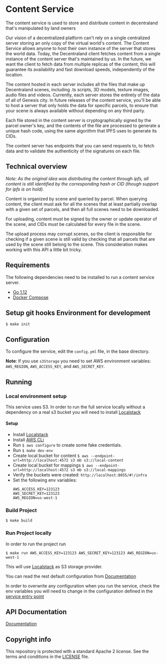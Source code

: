 # Content Service

The content service is used to store and distribute content in decentraland that's manipulated by land owners

Our vision of a decentralized platform can't rely on a single centralized server storing an only copy of the virtual world's content. The Content Service allows anyone to host their own instance of the server that stores the world data. Today, the Decentraland client fetches content from a single instance of the content server that's maintained by us. In the future, we want the client to fetch data from multiple replicas of the content, this will guarantee its availability and fast download speeds, independently of the location.

The content hosted in each server includes all the files that make up Decentraland scenes, including .ts scripts, 3D models, texture images, audio files and videos. Currently, each server stores the entirety of the data of all of Genesis city. In future releases of the content service, you'll be able to host a server that only holds the data for specific parcels, to ensure that your scene is always available without depending on any third party.

Each file stored in the content server is cryptographically signed by the parcel owner's key, and the contents of the file are processed to generate a unique hash code, using the same algorithm that IPFS uses to generate its CIDs.

The content server has endpoints that you can send requests to, to fetch data and to validate the authenticity of the signatures on each file.

## Technical overview

*Note: As the original idea was distributing the content through ipfs, all content is still identified by the corresponding hash or CID (though support for ipfs is on hold).* 

Content is organized by scene and queried by parcel. When querying content, the client must ask for all the scenes that at least partially overlap with a given set of parcels, and then all full scenes need to be downloaded.

For uploading, content must be signed by the owner or update operator of the scene, and CIDs must be calculated for every file in the scene.

The upload process may corrupt scenes, so the client is responsible for checking if a given scene is still valid by checking that all parcels that are used by the scene still belong to the scene. This consideration makes working with this API a little bit tricky.

## Requirements

The following dependencies need to be installed to run a content service server.

- [Go 1.12](https://golang.org/dl/)
- [Docker Compose](https://docs.docker.com/compose/)
## Setup git hooks Environment for development

```
$ make init
```


## Configuration

To configure the service, edit the `config.yml` file, in the base directory.

**Note**: If you use `s3Storage` you need to set AWS environment variables: `AWS_REGION`, `AWS_ACCESS_KEY`, and `AWS_SECRET_KEY`.

## Running

### Local environment setup

This service uses S3. In order to run the full service locally without a dependency on a real s3 bucket you will need to install [Localstack](https://github.com/localstack/localstack)

#### Setup
* Install [Localstack](https://github.com/localstack/localstack)
* Install [AWS CLi](https://docs.aws.amazon.com/cli/latest/userguide/cli-chap-install.html)
* Run `$ aws configure` to create some fake credentials.
* Run `$ make dev-env`
* Create local bucket for content
 `$ aws --endpoint-url=http://localhost:4572 s3 mb s3://local-content`
* Create local bucket for mappings
 `$ aws --endpoint-url=http://localhost:4572 s3 mb s3://local-mappings`
* Verify the buckets were created: `http://localhost:8055/#!/infra`
* Set the following env variables:
    ```
    AWS_ACCESS_KEY=123123
    AWS_SECRET_KEY=123123
    AWS_REGION=us-west-1
    ```

### Build Project

```
$ make build
```

### Run Project locally

In order to run the project run

```
$ make run AWS_ACCESS_KEY=123123 AWS_SECRET_KEY=123123 AWS_REGION=us-west-1
```

This will use [Localstack](https://github.com/localstack/localstack) as S3 storage provider.

You can read the rest default configuration from [Documentation](config/config.yml)

In order to overwrite any configuration when you run the service, check the env variables you will need to change in the configuration defined in the [service entry point](cmd/service/main.go) 



## API Documentation

[Documentation](https://github.com/decentraland/content-service/blob/master/docs/APIDOC.md)


## Copyright info
This repository is protected with a standard Apache 2 license. See the terms and conditions in the [LICENSE](https://github.com/decentraland/content-service/blob/master/LICENSE) file.
